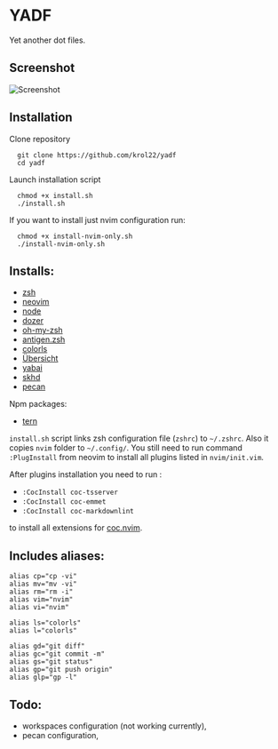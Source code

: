 # YADF
Yet another dot files.

## Screenshot

![Screenshot](https://raw.githubusercontent.com/Krol22/yadf/master/screenshot/screen.jpg)

## Installation

Clone repository
```
  git clone https://github.com/krol22/yadf
  cd yadf
```

Launch installation script
```
  chmod +x install.sh
  ./install.sh
```

If you want to install just nvim configuration run:
```
  chmod +x install-nvim-only.sh
  ./install-nvim-only.sh
```

## Installs:
- [zsh](http://zsh.sourceforge.net)
- [neovim](https://neovim.io) 
- [node](https://nodejs.org/en/)
- [dozer](https://github.com/Mortennn/Dozer)
- [oh-my-zsh](https://ohmyz.sh)
- [antigen.zsh](https://github.com/zsh-users/antigen)
- [colorls](https://github.com/athityakumar/colorls)
- [Übersicht](http://tracesof.net/uebersicht/)
- [yabai](https://github.com/koekeishiya/yabai)
- [skhd](https://github.com/koekeishiya/skhd)
- [pecan](https://github.com/zzzeyez/pecan)

Npm packages:
- [tern](https://github.com/ternjs/tern)

`install.sh` script links zsh configuration file (`zshrc`) to `~/.zshrc`. Also it copies `nvim` folder to `~/.config/`. You still need to run command `:PlugInstall` from neovim to install all plugins listed in `nvim/init.vim`. 

After plugins installation you need to run :

- ``` :CocInstall coc-tsserver ```
- ``` :CocInstall coc-emmet ``` 
- ``` :CocInstall coc-markdownlint ``` 

to install all extensions for [coc.nvim](https://github.com/neoclide/coc.nvim).

## Includes aliases:
```
alias cp="cp -vi"
alias mv="mv -vi"
alias rm="rm -i"
alias vim="nvim"
alias vi="nvim"

alias ls="colorls"
alias l="colorls"

alias gd="git diff"
alias gc="git commit -m"
alias gs="git status"
alias gp="git push origin"
alias glp="gp -l"
```

## Todo: 

- workspaces configuration (not working currently),
- pecan configuration,

